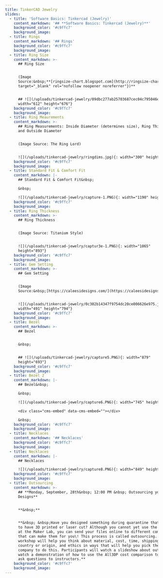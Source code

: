 ```yaml
---
title: TinkerCAD Jewelry
slides:
  - title: 'Software Basics: Tinkercad (Jewelry)'
    content_markdown: '## **Software Basics: Tinkercad (Jewelry)**'
    background_color: '#c9ffc7'
    background_image:
  - title: Rings
    content_markdown: '## Rings'
    background_color: '#c9ffc7'
    background_image:
  - title: Ring Size
    content_markdown: >-
      ## Ring Size


      (Image
      Source:&nbsp;**[ringsize-chart.blogspot.com](http://ringsize-chart.blogspot.com/p/ring-size-conversion-chart.html){:
      target="_blank" rel="nofollow noopener noreferrer"})**


      ## ![](/uploads/tinkercad-jewelry/09dbc277ab25703687cec04c795046e4.jpg){:
      width="612" height="676"}
    background_color: '#c9ffc7'
    background_image:
  - title: Ring Meaurements
    content_markdown: >-
      ## Ring Measurements: Inside Diameter (determines size), Ring Thickness,
      and Outside Diameter


      (Image Source: The Ring Lord)


      ![](/uploads/tinkercad-jewelry/ringdims.jpg){: width="300" height="300"}
    background_color: '#c9ffc7'
    background_image:
  - title: Standard Fit & Comfort Fit
    content_markdown: |-
      ## Standard Fit & Comfort Fit&nbsp;

      &nbsp;

      ![](/uploads/tinkercad-jewelry/capture-1.PNG){: width="1190" height="546"}
    background_color: '#c9ffc7'
    background_image:
  - title: Ring Thickness
    content_markdown: >-
      ## Ring Thickness


      (Image Source: Titanium Style)


      ![](/uploads/tinkercad-jewelry/captur3e-1.PNG){: width="1065"
      height="893"}
    background_color: '#c9ffc7'
    background_image:
  - title: Gem Setting
    content_markdown: >-
      ## Gem Setting


      (Image
      Source:&nbsp;[https://caleesidesigns.com/](https://caleesidesigns.com/))


      ![](/uploads/tinkercad-jewelry/0c302b14347f9754dc20ce006626e975.jpg){:
      width="491" height="794"}
    background_color: '#c9ffc7'
    background_image:
  - title: Bezel
    content_markdown: >-
      ## Bezel


      &nbsp;


      ## ![](/uploads/tinkercad-jewelry/capture5.PNG){: width="879"
      height="693"}
    background_color: '#c9ffc7'
    background_image:
  - title: Bezel 2
    content_markdown: |-
      ## Bezel&nbsp;

      &nbsp;

      ![](/uploads/tinkercad-jewelry/capture6.PNG){: width="745" height="576"}

      <div class="cms-embed" data-cms-embed=""></div>

      &nbsp;
    background_color: '#c9ffc7'
    background_image:
  - title: Necklaces
    content_markdown: '## Necklaces'
    background_color: '#c9ffc7'
    background_image:
  - title: Necklaces
    content_markdown: |-
      ## Necklaces

      ![](/uploads/tinkercad-jewelry/capture8.PNG){: width="849" height="415"}
    background_color: '#c9ffc7'
    background_image:
  - title: Outsourcing
    content_markdown: >-
      ## **Monday, September, 28th&nbsp; 12:00 PM &nbsp; Outsourcing your
      Designs**


      **&nbsp;**


      **&nbsp; &nbsp;Have you designed something during quarantine that you want
      to have 3D printed or laser cut? Although you cannot yet use the machines
      at the Maker Lab, you can send your files online to different companies
      that can make them for you\! This process is called outsourcing. Our
      workshop will help you think about material, cost, time, shipping,&nbsp;
      country or origin, and ethics in ways that will help you pick the best
      company to do this. Participants will watch a slideshow about outsourcing,
      watch a demonstration of how to use the All3DP cost comparison tool, and
      ask questions to instructors.**
    background_color: '#c9ffc7'
    background_image:
---
```

